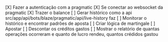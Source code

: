 

[X] Fazer a autenticação com a pragmatic
[X] Se conectar ao websocket da pragmatic
[X] Trazer o balance
[ ] Gerar histórico como a api src/app/api/bots/blaze/pragmatic/api/live-history faz
[ ] Monitorar o histórico e encontrar padrões de aposta
[ ] Criar lógica de martingale
[ ] Apostar
[ ] Descontar os créditos gastos
[ ] Mostrar o relatório de quantas operações ocorreram e quanto de lucro rendeu, quantos crédidos gastou